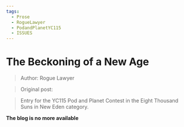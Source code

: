 ```yaml
---
tags:
  - Prose
  - RogueLawyer
  - PodandPlanetYC115
  - ISSUES
---
```


# The Beckoning of a New Age

> Author: Rogue Lawyer

> Original post: 

> Entry for the YC115 Pod and Planet Contest in the Eight Thousand Suns in New Eden category.


**The blog is no more available**